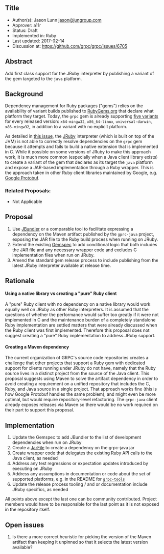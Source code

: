 Title
----
* Author(s): Jason Lunn <jason@jungroup.com>
* Approver: a11r
* Status: Draft
* Implemented in: Ruby
* Last updated: 2017-02-14
* Discussion at: https://github.com/grpc/grpc/issues/6705

## Abstract

Add first class support for the JRuby interpreter by publishing a variant of the gem targeted to the `java` platform.

## Background

Dependency management for Ruby packages ("gems") relies on the availability of variant builds published to
[RubyGems.org](https://rubygems.org/) that declare what platform they target. Today, the `grpc` gem is already
supporting [five variants](https://rubygems.org/gems/grpc/versions) for every released version: `x64-mingw32`,
`x86_64-linux`, `universal-darwin`, `x86-mingw32`, in addition to a variant with no explicit platform.

As detailed in [this issue](https://github.com/grpc/grpc/issues/6705), the [JRuby](http://jruby.org/) interpreter (which is built on top of
the JVM) is not able to correctly resolve dependencies on the `grpc` gem because it attempts and fails to build a native
extension that is implemented in C. While it possible on some versions of JRuby to make this approach work, it is much
more common (especially when a Java client library exists) to create a variant of the gem that declares as its target
the `java` platform and expose a JAR-based implementation through a Ruby wrapper. This is the approach taken in other
Ruby client libraries maintained by Google, e.g.
[Google Protobuf](https://github.com/google/protobuf/blob/master/ruby/google-protobuf.gemspec#L12).


### Related Proposals: 
* Not Applicable

## Proposal

1. Use [JBundler](https://github.com/mkristian/jbundler) or a comparable tool to facilitate expressing a dependency on
the Maven artifact published by the `gprc-java` project, exposing the JAR file to the Ruby build process when running on
JRuby.
1. Extend the existing [Gemspec](https://github.com/grpc/grpc/blob/master/grpc.gemspec) to add conditional logic that
both includes the JAR file and any necessary wrapper code and excludes C implementation files when run on JRuby.
1. Amend the standard gem release process to include publishing from the latest JRuby interpreter available at release
time.

## Rationale

#### Using a native library vs creating a "pure" Ruby client
A "pure" Ruby client with no dependency on a native library would work equally well on JRuby as other Ruby interpreters.
It is assumed that the questions of whether the performance would suffer too greatly if it were not
implemented in C and the maintenance burden of a completely standalone Ruby implementation are settled matters that were
already discussed when the Ruby client was first implemented. Therefore this proposal does not suggest creating a "pure"
Ruby implementation to address JRuby support.

#### Creating a Maven dependency
The current organization of GRPC's source code repositories creates a challenge that other projects that support a Ruby
gem with dedicated support for clients running under JRuby do not have, namely that the Ruby source lives in a distinct
project from the source of the Java client. This proposal suggests using Maven to solve the artifact dependency in order
to avoid creating a requirement on a unified repository that includes the C, Ruby, and Java source in a single project.
That approach works fine (this is how Google Protobuf handles the same problem), and might even be more optimal, but
would require repository-level refactoring. The `grpc-java` client already exposes releases via Maven so there would be
no work required on their part to support this proposal.

## Implementation

1. Update the Gemspec to add JBundler to the list of development dependencies when run on JRuby 
1. Create a [JarFile](https://github.com/torquebox/maven-tools/wiki/Jarfile) to create a dependency on the grpc-java jar 
1. Create wrapper code that delegates the existing Ruby API calls to the Java client, as needed
1. Address any test regressions or expectation updates introduced by executing on JRuby
1. Address any assumptions in documentation or code about the set of supported platforms, e.g. in the README for
[`grpc-tools`](https://github.com/grpc/grpc/blob/master/src/ruby/tools/README.md)
1. Update the release process tooling / and or documentation include JRuby specifics, as needed

All points above except the last one can be community contributed. Project members would have to be responsible for the
last point as it is not exposed in the repository itself.

## Open issues

1. Is there a more correct heuristic for picking the version of the Maven artifact than keeping it unpinned so that it
selects the latest version available?
